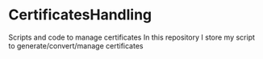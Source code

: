 # CertificatesHandling
Scripts and code to manage certificates
In this repository I store my script to generate/convert/manage certificates

